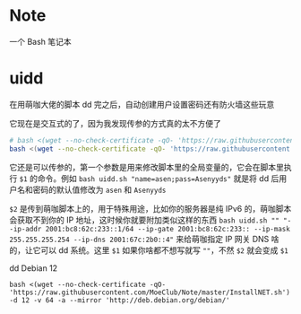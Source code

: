 # Note
一个 Bash 笔记本

# uidd

在用萌咖大佬的脚本 dd 完之后，自动创建用户设置密码还有防火墙这些玩意

它现在是交互式的了，因为我发现传参的方式真的太不方便了

```bash
# bash <(wget --no-check-certificate -qO- 'https://raw.githubusercontent.com/AsenHu/Note/main/uidd.sh') <在脚本中执行的命令> <附加到萌咖脚本的参数>
bash <(wget --no-check-certificate -qO- 'https://raw.githubusercontent.com/AsenHu/Note/main/uidd.sh')
```

它还是可以传参的，第一个参数是用来修改脚本里的全局变量的，它会在脚本里执行 `$1` 的命令。例如 `bash uidd.sh "name=asen;pass=Asenyyds"` 就是将 dd 后用户名和密码的默认值修改为 `asen` 和 `Asenyyds`

`$2` 是传到萌咖脚本上的，用于特殊用途，比如你的服务器是纯 IPv6 的，萌咖脚本会获取不到你的 IP 地址，这时候你就要附加类似这样的东西 `bash uidd.sh "" "--ip-addr 2001:bc8:62c:233::1/64 --ip-gate 2001:bc8:62c:233:: --ip-mask 255.255.255.254 --ip-dns 2001:67c:2b0::4"` 来给萌咖指定 IP 网关 DNS 啥的，让它可以 dd 系统。这里 `$1` 如果你啥都不想写就写 `""`，不然 `$2` 就会变成 `$1`

dd Debian 12

```
bash <(wget --no-check-certificate -qO- 'https://raw.githubusercontent.com/MoeClub/Note/master/InstallNET.sh') -d 12 -v 64 -a --mirror 'http://deb.debian.org/debian/'
```
